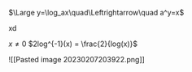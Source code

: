 $\Large y=\log_ax\quad\Leftrightarrow\quad a^y=x$

xd

$x \ne 0$
$2log^{-1}(x) = \frac{2}{log(x)}$ 


![[Pasted image 20230207203922.png]]


